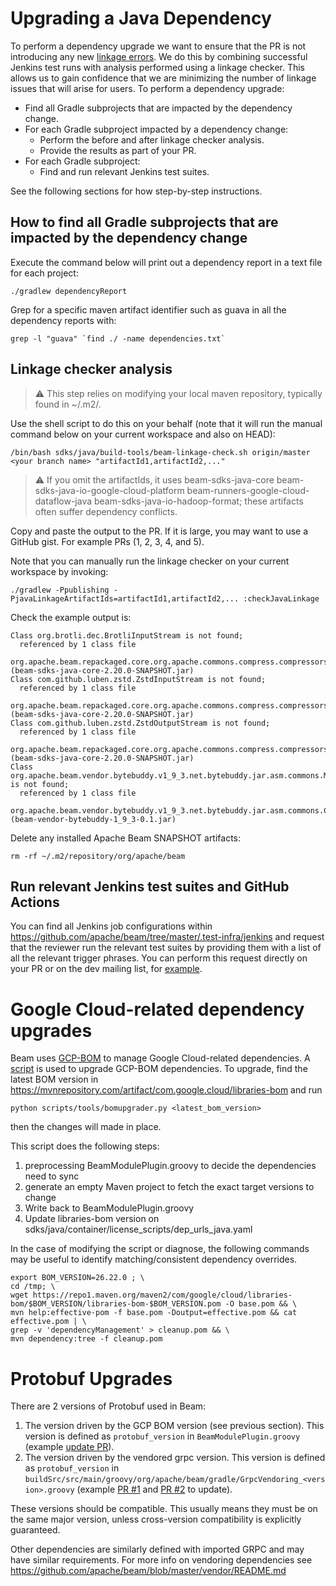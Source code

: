 <!--
Licensed under the Apache License, Version 2.0 (the "License");
you may not use this file except in compliance with the License.
You may obtain a copy of the License at

http://www.apache.org/licenses/LICENSE-2.0

Unless required by applicable law or agreed to in writing, software
distributed under the License is distributed on an "AS IS" BASIS,
WITHOUT WARRANTIES OR CONDITIONS OF ANY KIND, either express or implied.
See the License for the specific language governing permissions and
limitations under the License.
-->

# Upgrading a Java Dependency

To perform a dependency upgrade we want to ensure that the PR is not
introducing any new [linkage errors](https://jlbp.dev/glossary). We do this by
combining successful Jenkins test runs with analysis performed using a linkage
checker. This allows us to gain confidence that we are minimizing the number of
linkage issues that will arise for users. To perform a dependency upgrade:

 - Find all Gradle subprojects that are impacted by the dependency change.
 - For each Gradle subproject impacted by a dependency change:
     - Perform the before and after linkage checker analysis.
     - Provide the results as part of your PR.
 - For each Gradle subproject:
     - Find and run relevant Jenkins test suites.

See the following sections for how step-by-step instructions.

## How to find all Gradle subprojects that are impacted by the dependency change

Execute the command below will print out a dependency report in a text file for
each project:

    ./gradlew dependencyReport

Grep for a specific maven artifact identifier such as guava in all the
dependency reports with:

    grep -l "guava" `find ./ -name dependencies.txt`

## Linkage checker analysis

> :warning: This step relies on modifying your local maven repository,
> typically found in ~/.m2/.

Use the shell script to do this on your behalf (note that it will run the
manual command below on your current workspace and also on HEAD):

    /bin/bash sdks/java/build-tools/beam-linkage-check.sh origin/master <your branch name> "artifactId1,artifactId2,..."

> :warning: If you omit the artifactIds, it uses beam-sdks-java-core
> beam-sdks-java-io-google-cloud-platform
> beam-runners-google-cloud-dataflow-java beam-sdks-java-io-hadoop-format;
> these artifacts often suffer dependency conflicts.

Copy and paste the output to the PR. If it is large, you may want to use a GitHub gist. For example PRs (1, 2, 3, 4, and 5).

Note that you can manually run the linkage checker on your current workspace by invoking:

    ./gradlew -Ppublishing -PjavaLinkageArtifactIds=artifactId1,artifactId2,... :checkJavaLinkage

Check the example output is:

```
Class org.brotli.dec.BrotliInputStream is not found;
  referenced by 1 class file
    org.apache.beam.repackaged.core.org.apache.commons.compress.compressors.brotli.BrotliCompressorInputStream (beam-sdks-java-core-2.20.0-SNAPSHOT.jar)
Class com.github.luben.zstd.ZstdInputStream is not found;
  referenced by 1 class file
    org.apache.beam.repackaged.core.org.apache.commons.compress.compressors.zstandard.ZstdCompressorInputStream (beam-sdks-java-core-2.20.0-SNAPSHOT.jar)
Class com.github.luben.zstd.ZstdOutputStream is not found;
  referenced by 1 class file
    org.apache.beam.repackaged.core.org.apache.commons.compress.compressors.zstandard.ZstdCompressorOutputStream (beam-sdks-java-core-2.20.0-SNAPSHOT.jar)
Class org.apache.beam.vendor.bytebuddy.v1_9_3.net.bytebuddy.jar.asm.commons.ModuleHashesAttribute is not found;
  referenced by 1 class file
    org.apache.beam.vendor.bytebuddy.v1_9_3.net.bytebuddy.jar.asm.commons.ClassRemapper (beam-vendor-bytebuddy-1_9_3-0.1.jar)
```

Delete any installed Apache Beam SNAPSHOT artifacts:

    rm -rf ~/.m2/repository/org/apache/beam

## Run relevant Jenkins test suites and GitHub Actions

You can find all Jenkins job configurations within
https://github.com/apache/beam/tree/master/.test-infra/jenkins and request that
the reviewer run the relevant test suites by providing them with a list of all
the relevant trigger phrases. You can perform this request directly on your PR
or on the dev mailing list, for [example](https://lists.apache.org/thread/jgjdt52jm6rk0ndrjjnvk1nn65dl9358).

# Google Cloud-related dependency upgrades

Beam uses [GCP-BOM](https://cloud.google.com/java/docs/bom) to manage Google Cloud-related dependencies. A [script](../scripts/tools/bomupgrader.py) is used to upgrade GCP-BOM dependencies. To upgrade, find the latest BOM version in https://mvnrepository.com/artifact/com.google.cloud/libraries-bom and run

```
python scripts/tools/bomupgrader.py <latest_bom_version>
```

then the changes will made in place.

This script does the following steps:

1. preprocessing BeamModulePlugin.groovy to decide the dependencies need to sync
2. generate an empty Maven project to fetch the exact target versions to change
3. Write back to BeamModulePlugin.groovy
4. Update libraries-bom version on sdks/java/container/license_scripts/dep_urls_java.yaml

In the case of modifying the script or diagnose, the following commands may be useful to identify matching/consistent dependency overrides.

    export BOM_VERSION=26.22.0 ; \
    cd /tmp; \
    wget https://repo1.maven.org/maven2/com/google/cloud/libraries-bom/$BOM_VERSION/libraries-bom-$BOM_VERSION.pom -O base.pom && \
    mvn help:effective-pom -f base.pom -Doutput=effective.pom && cat effective.pom | \
    grep -v 'dependencyManagement' > cleanup.pom && \
    mvn dependency:tree -f cleanup.pom

# Protobuf Upgrades

There are 2 versions of Protobuf used in Beam:

1) The version driven by the GCP BOM version (see previous section). This version is defined as `protobuf_version` in `BeamModulePlugin.groovy` (example [update PR](protobuf_version)).
2) The version driven by the vendored grpc version. This version is defined as `protobuf_version` in `buildSrc/src/main/groovy/org/apache/beam/gradle/GrpcVendoring_<version>.groovy` (example [PR #1](https://github.com/apache/beam/pull/33553) and [PR #2](https://github.com/apache/beam/pull/33555) to update).

These versions should be compatible. This usually means they must be on the same major version, unless cross-version compatibility is explicitly guaranteed.

Other dependencies are similarly defined with imported GRPC and may have similar requirements. For more info on vendoring dependencies see https://github.com/apache/beam/blob/master/vendor/README.md
